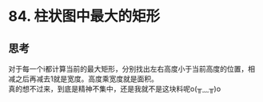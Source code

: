 # 84. 柱状图中最大的矩形
## 思考
对于每一个i都计算当前的最大矩形，分别找出左右高度小于当前高度的位置，相减之后再减去1就是宽度。高度乘宽度就是面积。  
真的想不过来，到底是精神不集中，还是我就不是这块料呢o(╥﹏╥)o  
